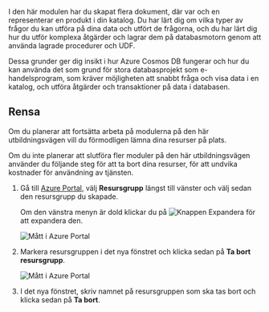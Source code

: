 I den här modulen har du skapat flera dokument, där var och en representerar en produkt i din katalog. Du har lärt dig om vilka typer av frågor du kan utföra på dina data och utfört de frågorna, och du har lärt dig hur du utför komplexa åtgärder och lagrar dem på databasmotorn genom att använda lagrade procedurer och UDF. 

Dessa grunder ger dig insikt i hur Azure Cosmos DB fungerar och hur du kan använda det som grund för stora databasprojekt som e-handelsprogram, som kräver möjligheten att snabbt fråga och visa data i en katalog, och utföra åtgärder och transaktioner på data i databasen.

## <a name="clean-up"></a>Rensa
<!---TODO: Update for sandbox?--->

Om du planerar att fortsätta arbeta på modulerna på den här utbildningsvägen vill du förmodligen lämna dina resurser på plats.

Om du inte planerar att slutföra fler moduler på den här utbildningsvägen använder du följande steg för att ta bort dina resurser, för att undvika kostnader för användning av tjänsten.

1. Gå till [Azure Portal](https://portal.azure.com/?azure-portal=true), välj **Resursgrupp** längst till vänster och välj sedan den resursgrupp du skapade.  

    Om den vänstra menyn är dold klickar du på ![Knappen Expandera](../media/7-expand.png) för att expandera den.

   ![Mått i Azure Portal](../media/7-delete-resources-select.png)

1. Markera resursgruppen i det nya fönstret och klicka sedan på **Ta bort resursgrupp**.

   ![Mått i Azure Portal](../media/7-delete-resources.png)

1. I det nya fönstret, skriv namnet på resursgruppen som ska tas bort och klicka sedan på **Ta bort**.
